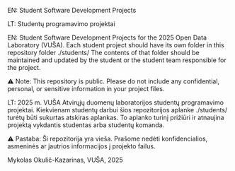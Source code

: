 EN: Student Software Development Projects

LT: Studentų programavimo projektai

EN:
Student Software Development Projects for the 2025 Open Data Laboratory (VUŠA).
Each student project should have its own folder in this repository folder ./students/
The contents of that folder should be maintained and updated by the student or the student team responsible for the project.

⚠️ Note: This repository is public.
Please do not include any confidential, personal, or sensitive information in your project files.

LT:
2025 m. VUŠA Atvirųjų duomenų laboratorijos studentų programavimo projektai.
Kiekvienam studentų darbui šios repozitorijos aplanke ./students/ turėtų būti sukurtas atskiras aplankas.
To aplanko turinį prižiūri ir atnaujina projektą vykdantis studentas arba studentų komanda.

⚠️ Pastaba: Ši repozitorija yra vieša.
Prašome nedėti konfidencialios, asmeninės ar jautrios informacijos į projekto failus.

Mykolas Okulič-Kazarinas, VUŠA, 2025
